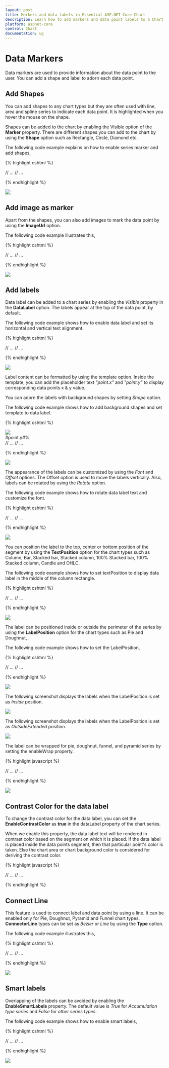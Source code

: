 ```yaml
---
layout: post
title: Markers and data labels in Essential ASP.NET Core Chart
description: Learn how to add markers and data point labels to a Chart series.
platform: aspnet-core
control: Chart
documentation: ug
---
```


# Data Markers

Data markers are used to provide information about the data point to the user. You can add a shape and label to adorn each data point.

## Add Shapes

You can add shapes to any chart types but they are often used with line, area and spline series to indicate each data point. It is highlighted when you hover the mouse on the shape.

Shapes can be added to the chart by enabling the Visible option of the **Marker** property. There are different shapes you can add to the chart by using the **Shape** option such as Rectangle, Circle, Diamond etc.

The following code example explains on how to enable series marker and add shapes,

{% highlight cshtml %}

<ej-chart id="chartContainer">
    // ...
    <e-chart-series>
        <e-series>
            <e-marker visible="true" shape="Diamond"></e-marker>
        </e-series>
        <e-series>
            <e-marker visible="true" shape="Triangle"></e-marker>
        </e-series>
        <e-series>
            <e-marker visible="true" shape="Hexagon"></e-marker>
        </e-series>
    </e-chart-series>
    // ...
</ej-chart>

{% endhighlight %}

![](Data-Markers_images/Data-Markers_img1.png)


## Add image as marker

Apart from the shapes, you can also add images to mark the data point by using the **ImageUrl** option.

The following code example illustrates this,

{% highlight cshtml %}

<ej-chart id="chartContainer">
    // ...
    <e-chart-series>
        <e-series>
            <e-marker visible="true" shape="Image" image-url="sun_annotation.png">
                <e-Size height="20" width="20"></e-Size>
            </e-marker>
        </e-series>
    </e-chart-series>
    // ...
</ej-chart>

{% endhighlight %}

![](Data-Markers_images/Data-Markers_img2.png)


## Add labels

Data label can be added to a chart series by enabling the *Visible* property in the **DataLabel** option. The labels appear at the top of the data point, by default.

The following code example shows how to enable data label and set its horizontal and vertical text alignment. 

{% highlight cshtml %}

<ej-chart id="chartContainer">
    // ...
    <e-chart-series>
        <e-series>
            <e-marker><e-data-label visible="true" horizontal-text-alignment="Center" vertical-text-alignment="Far"></e-data-label>
            </e-marker>
        </e-series>
    </e-chart-series>
    // ...
</ej-chart>

{% endhighlight %}

![](Data-Markers_images/Data-Markers_img3.png)

Label content can be formatted by using the template option. Inside the template, you can add the placeholder text *"point.x"* and *"point.y"* to display corresponding data points x & y value.

You can adorn the labels with background shapes by setting *Shape* option.

The following code example shows how to add background shapes and set template to data label.

{% highlight cshtml %}

<div id="template">
     <div id="left">
	<img src="../images/chart/icon_investments.png"/>
     </div>
     <div id="right">
          <div id="point">#point.y#%</div>
     </div>
</div>

<ej-chart id="chartContainer">
// ...
<e-chart-series>
    <e-series>
        <e-marker><e-data-label visible="true" template="template"></e-data-label>
        </e-marker>
    </e-series>
    <e-series>
        <e-marker>
            <e-data-label visible="true" shape="Rectangle"><e-border width="1" color="red"></e-border></e-data-label>
        </e-marker>
    </e-series>
    <e-series>
        <e-marker>
            <e-data-label visible="true"></e-data-label>
        </e-marker>
    </e-series>
</e-chart-series>
// ...
</ej-chart>

{% endhighlight %}

![](Data-Markers_images/Data-Markers_img4.png)

The appearance of the labels can be customized by using the *Font* and *Offset* options. The Offset option is used to move the labels vertically. Also, labels can be rotated by using the *Rotate* option.

The following code example shows how to rotate data label text and customize the font.

{% highlight cshtml %}

<ej-chart id="chartContainer">
    // ...
    <e-chart-series>
        <e-series>
            <e-marker><e-data-label visible="true" angle="300" offset="15"><e-font color="Black" font-size="13px"></e-font></e-data-label>
            </e-marker>
        </e-series>
    </e-chart-series>
    // ...
</ej-chart>

{% endhighlight %}

![](Data-Markers_images/Data-Markers_img5.png)


You can position the label to the top, center or bottom position of the segment by using the **TextPosition** option for the chart types such as Column, Bar, Stacked bar, Stacked column, 100% Stacked bar, 100% Stacked column, Candle and OHLC.

The following code example shows how to set textPosition to display data label in the middle of the column rectangle.

{% highlight cshtml %}

<ej-chart id="chartContainer">
    // ...
    <e-chart-series>
        <e-series>
            <e-marker><e-data-label visible="true" text-position="Middle"></e-data-label>
            </e-marker>
        </e-series>
    </e-chart-series>
    // ...
</ej-chart>

{% endhighlight %}

![](Data-Markers_images/Data-Markers_img6.png)

The label can be positioned inside or outside the perimeter of the series by using the **LabelPosition** option for the chart types such as Pie and Doughnut, .

The following code example shows how to set the LabelPosition,

{% highlight cshtml %}

<ej-chart id="chartContainer">
    // ...
    <e-chart-series>
        <e-series type="Doughnut" label-position="Outside">
            <e-points>
                <e-point x="India" y="24" text="India 24%"></e-point>
                <e-point x="Japan" y="25" text="Japan 25%"></e-point>
                <e-point x="Australia" y="20" text="Australia 20%"></e-point>
                <e-point x="USA" y="35" text="USA 35%"></e-point>
                <e-point x="China" y="23" text="China 23%"></e-point>
                <e-point x="Germany" y="27" text="Germany 27%"></e-point>
                <e-point x="France" y="22" text="France 22%"></e-point>
           </e-points>
           <e-marker><e-data-label visible="true" shape="Rectangle"><e-font color="white"></e-font></e-data-label></e-marker>
        </e-series>
    </e-chart-series>
    // ...
</ej-chart>

{% endhighlight %} 

![](Data-Markers_images/Data-Markers_img7.png)


The following screenshot displays the labels when the LabelPosition is set as *Inside* position.

![](/js/Chart/Data-Markers_images/Data-Markers_img8.png)


The following screenshot displays the labels when the LabelPosition is set as *OutsideExtended* position.

![](Data-Markers_images/Data-Markers_img9.png)


The label can be wrapped for pie, doughnut, funnel, and pyramid series by setting the enableWrap property. 

{% highlight javascript %} 

<ej-chart id="chartContainer">
    // ...
    <e-chart-series>
        <e-series>            
           <e-marker><e-data-label visible="true" enable-wrap="true" maximum-label-width="32"></e-data-label></e-marker>
        </e-series>
    </e-chart-series>
    // ...
</ej-chart>

{% endhighlight %} 

![](Data-Markers_images/Data-Markers_img13.png)


## Contrast Color for the data label

 
To change the contrast color for the data label, you can set the **EnableContrastColor** as **true** in the dataLabel property of the chart series.

When we enable this property, the data label text will be rendered in contrast color based on the segment on which it is placed.
If the data label is placed inside the data points segment, then that particular point's color is taken. Else the chart area or chart background color is considered for deriving the contrast color.
 
{% highlight javascript %} 

<ej-chart id="chartContainer">
    // ...
    <e-chart-series>
        <e-series>            
           <e-marker><e-data-label visible="true" enable-contrast-color></e-data-label></e-marker>
        </e-series>
    </e-chart-series>
    // ...
</ej-chart>

{% endhighlight %} 

## Connect Line

This feature is used to connect label and data point by using a line. It can be enabled only for Pie, Doughnut, Pyramid and Funnel chart types. **ConnectorLine** types can be set as *Bezier* or *Line* by using the **Type** option.

 The following code example illustrates this,

{% highlight cshtml %}

<ej-chart id="chartContainer">
    // ...
    <e-chart-series>
        <e-series label-position="OutsideExtended" type="Doughnut">
            <e-marker>
                <e-data-label>
                    <e-connector-line color="black" type="Bezier"></e-connector-line>
                </e-data-label>
            </e-marker>
        </e-series>
    </e-chart-series>
    // ...
</ej-chart>

{% endhighlight %}

![](Data-Markers_images/Data-Markers_img11.png)


## Smart labels

Overlapping of the labels can be avoided by enabling the **EnableSmartLabels** property. The default value is *True* for *Accumulation type series* and *False* for *other series types*.

The following code example shows how to enable smart labels,

{% highlight cshtml %}

<ej-chart id="chartContainer">
    // ...
    <e-chart-series>
        <e-series enable-smart-labels="true" start-angle="145" name="Expenses" type="Pie">
            <e-marker>
                <e-data-label>
                    <e-connector-line color="black" type="Bezier" height="60"></e-connector-line>
                    <e-font font-size="14px"></e-font>
                </e-data-label>
            </e-marker>
        </e-series>
    </e-chart-series>
    // ...
</ej-chart>

{% endhighlight %}

![](Data-Markers_images/Data-Markers_img12.png)